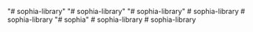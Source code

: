 "# sophia-library" 
"# sophia-library" 
"# sophia-library" 
#   s o p h i a - l i b r a r y  
 #   s o p h i a - l i b r a r y  
 "# sophia" 
#   s o p h i a - l i b r a r y  
 #   s o p h i a - l i b r a r y  
 